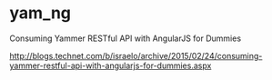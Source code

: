# yam_ng

Consuming Yammer RESTful API with AngularJS for Dummies 

http://blogs.technet.com/b/israelo/archive/2015/02/24/consuming-yammer-restful-api-with-angularjs-for-dummies.aspx

